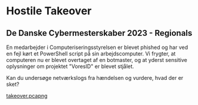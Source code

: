 # Hostile Takeover

## De Danske Cybermesterskaber 2023 - Regionals

En medarbejder i Computeriseringsstyrelsen er blevet phished og har ved en fejl kørt et PowerShell script på sin arbejdscomputer. Vi frygter, at computeren nu er blevet overtaget af en botmaster, og at yderst sensitive oplysninger om projektet "VoresID" er blevet stjålet.

Kan du undersøge netværkslogs fra hændelsen og vurdere, hvad der er sket?

[takeover.pcapng](takeover.pcapng)

